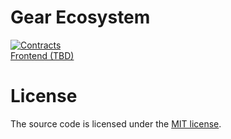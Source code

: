 # Gear Ecosystem

[![Contracts](https://img.shields.io/github/actions/workflow/status/gear-foundation/dapps/contracts-check.yml?logo=github&label=Contracts)](contracts)<br>
[Frontend (TBD)](frontend)

# License

The source code is licensed under the [MIT license](LICENSE).
